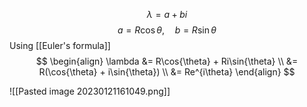 

$$\lambda = a + bi$$
$$a = R\cos{\theta}, \hspace{1em}b = R\sin{\theta}$$
Using [[Euler's formula]]
$$
\begin{align}
\lambda &= R\cos{\theta} + Ri\sin{\theta} \\
&= R(\cos{\theta} + i\sin{\theta}) \\
&= Re^{i\theta}
\end{align}
$$

![[Pasted image 20230121161049.png]]